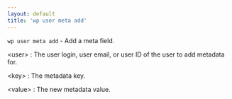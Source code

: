 ```yaml
---
layout: default
title: 'wp user meta add'
---
```


`wp user meta add` - Add a meta field.

&lt;user&gt;
: The user login, user email, or user ID of the user to add metadata for.

&lt;key&gt;
: The metadata key.

&lt;value&gt;
: The new metadata value.

